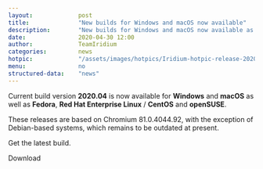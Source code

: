 ```yaml
---
layout: 			post
title:  			"New builds for Windows and macOS now available"
description: 		"New builds for Windows and macOS now available as well as Fedora, Red Hat Enterprise Linux / CentOS and select openSUSE systems."
date:	 			2020-04-30 12:00
author:				TeamIridium
categories:			news
hotpic:				"/assets/images/hotpics/Iridium-hotpic-release-2020.04-win_mac.png"
menu: 				no
structured-data:	"news"
---
```

Current build version **2020.04** is now available for **Windows** and **macOS** as well as **Fedora**, 
**Red Hat Enterprise Linux** / **CentOS** and **openSUSE**.

These releases are based on Chromium 81.0.4044.92, with the exception of Debian-based systems, 
which remains to be outdated at present.

Get the latest build.

<a id="download-parser2" class="button download" title="download Iridium Browser">Download</a>